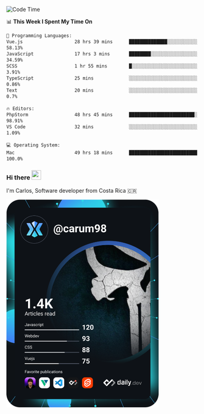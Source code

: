 
<!--START_SECTION:waka-->
![Code Time](http://img.shields.io/badge/Code%20Time-8%2C510%20hrs%201%20min-blue)

📊 **This Week I Spent My Time On** 

```text
💬 Programming Languages: 
Vue.js                   28 hrs 39 mins      ██████████████░░░░░░░░░░░   58.13% 
JavaScript               17 hrs 3 mins       ████████░░░░░░░░░░░░░░░░░   34.59% 
SCSS                     1 hr 55 mins        █░░░░░░░░░░░░░░░░░░░░░░░░   3.91% 
TypeScript               25 mins             ░░░░░░░░░░░░░░░░░░░░░░░░░   0.86% 
Text                     20 mins             ░░░░░░░░░░░░░░░░░░░░░░░░░   0.7%

🔥 Editors: 
PhpStorm                 48 hrs 45 mins      ████████████████████████░   98.91% 
VS Code                  32 mins             ░░░░░░░░░░░░░░░░░░░░░░░░░   1.09%

💻 Operating System: 
Mac                      49 hrs 18 mins      █████████████████████████   100.0%

```


<!--END_SECTION:waka-->

### Hi there <img src="https://media.giphy.com/media/hvRJCLFzcasrR4ia7z/giphy.gif" width="25px" height="25px">

I'm Carlos, Software developer from Costa Rica 🇨🇷

<a href="https://app.daily.dev/carum98"><img src="https://github.com/carum98/carum98/blob/main/devcard.svg" width="400" alt="Carlos Umaña Acevedo's Dev Card"/></a>
